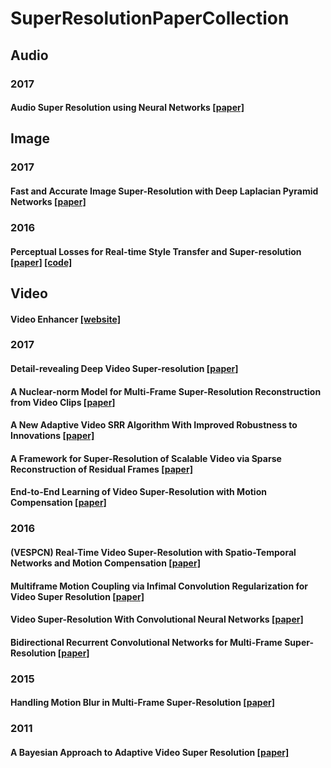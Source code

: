 # SuperResolutionPaperCollection

## Audio
### 2017
#### Audio Super Resolution using Neural Networks [[paper]](https://arxiv.org/abs/1708.00853)

## Image
### 2017
#### Fast and Accurate Image Super-Resolution with Deep Laplacian Pyramid Networks [[paper]](https://arxiv.org/abs/1710.01992)
### 2016
#### Perceptual Losses for Real-time Style Transfer and Super-resolution [[paper]](https://arxiv.org/abs/1603.08155) [[code]](https://github.com/jcjohnson/neural-style)

## Video
#### Video Enhancer [[website]](http://www.infognition.com/videoenhancer/)
### 2017
#### Detail-revealing Deep Video Super-resolution [[paper]](https://arxiv.org/abs/1704.02738)
#### A Nuclear-norm Model for Multi-Frame Super-Resolution Reconstruction from Video Clips [[paper]](https://arxiv.org/abs/1704.06196)
#### A New Adaptive Video SRR Algorithm With Improved Robustness to Innovations [[paper]](https://arxiv.org/abs/1706.04695)
#### A Framework for Super-Resolution of Scalable Video via Sparse Reconstruction of Residual Frames [[paper]](https://arxiv.org/abs/1707.09926)
#### End-to-End Learning of Video Super-Resolution with Motion Compensation [[paper]](https://arxiv.org/abs/1707.00471)
### 2016
#### (VESPCN) Real-Time Video Super-Resolution with Spatio-Temporal Networks and Motion Compensation [[paper]](https://arxiv.org/abs/1611.05250)
#### Multiframe Motion Coupling via Infimal Convolution Regularization for Video Super Resolution [[paper]](https://arxiv.org/abs/1611.07767)
#### Video Super-Resolution With Convolutional Neural Networks [[paper]](http://ieeexplore.ieee.org/document/7444187/)
#### Bidirectional Recurrent Convolutional Networks for Multi-Frame Super-Resolution [[paper]](https://papers.nips.cc/paper/5778-bidirectional-recurrent-convolutional-networks-for-multi-frame-super-resolution)
### 2015
#### Handling Motion Blur in Multi-Frame Super-Resolution [[paper]](http://www.cse.cuhk.edu.hk/leojia/projects/mfsr/index.html)
### 2011
#### A Bayesian Approach to Adaptive Video Super Resolution [[paper]](https://people.csail.mit.edu/celiu/CVPR2011/default.html)
